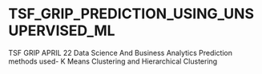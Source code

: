 # TSF_GRIP_PREDICTION_USING_UNSUPERVISED_ML
TSF GRIP APRIL 22
Data Science And Business Analytics
Prediction methods used- K Means Clustering and Hierarchical Clustering

